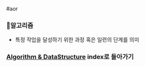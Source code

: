 #aor
### 📌알고리즘

- 특정 작업을 달성하기 위한 과정 혹은 일련의 단계를 의미

### [Algorithm & DataStructure](../../../Dev-Index/Algorithm%20&%20DataStructure.md) index로 돌아가기